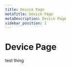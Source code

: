 ```yaml
---
title: Device Page
metaTitle: Device Page
metaDescription: Device Page
sidebar_position: 1
---
```


# Device Page

test thing
